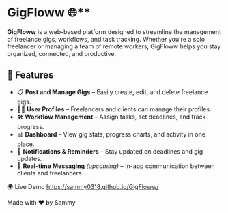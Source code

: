 # GigFloww 🌐**

**GigFloww** is a web-based platform designed to streamline the management of freelance gigs, workflows, and task tracking. Whether you're a solo freelancer or managing a team of remote workers, GigFloww helps you stay organized, connected, and productive.

## 🚀 Features

- 📋 **Post and Manage Gigs** – Easily create, edit, and delete freelance gigs.
- 🧑‍💼 **User Profiles** – Freelancers and clients can manage their profiles.
- 🛠 **Workflow Management** – Assign tasks, set deadlines, and track progress.
- 📊 **Dashboard** – View gig stats, progress charts, and activity in one place.
- 🔔 **Notifications & Reminders** – Stay updated on deadlines and gig updates.
- 💬 **Real-time Messaging** *(upcoming)* – In-app communication between clients and freelancers.

🌍 Live Demo
https://sammy0318.github.io/GigFloww/

Made with ❤️ by Sammy
 
